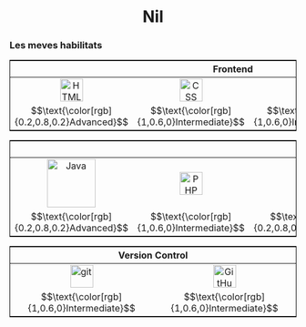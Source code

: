 <h1 align="center">Nil</h1>
<!-- <h4 align="center"><i>:hammer_and_wrench: $$\text{\color[rgb]{1,1,0}Under Construction}$$ :hammer_and_wrench:</i></h4> -->


<h3>Les meves habilitats
</h3>
<!-- FRONTEND -->
<table style="border: 1px solid black">
  <thead><tr><th colspan="4">Frontend</th></tr></thead>
  <tbody align="center">
    <tr>
      <td><img src="https://cdn.jsdelivr.net/gh/devicons/devicon/icons/html5/html5-original.svg" title="HTML5" width="40"/></td>
      <td><img src="https://www.coywolf.news/wp-content/uploads/2024/11/purple-css-logo.webp" title="CSS" width="40"/></td>
      <td><img src="https://cdn.jsdelivr.net/gh/devicons/devicon/icons/javascript/javascript-original.svg" title="JavaScript" width="40"/></td>
      <td><img src="https://static-00.iconduck.com/assets.00/file-type-vue-icon-512x442-kn6d4q0k.png" title="Vue.js" width="40"/></td>
    </tr>
    <tr>
      <td>$$\text{\color[rgb]{0.2,0.8,0.2}Advanced}$$</td>
      <td>$$\text{\color[rgb]{1,0.6,0}Intermediate}$$</td>
      <td>$$\text{\color[rgb]{1,0.6,0}Intermediate}$$</td>
      <td>$$\text{\color[rgb]{1,0.2,0}Basic}$$</td>
    </tr>
  </tbody>
</table>
<!-- BACKEND -->
<table style="border: 1px solid black">
  <thead><tr><th colspan="7">Backend</th></thead>
  <tbody align="center">
    <tr>
      <td><img src="https://www.paigeniedringhaus.com/static/13beeafbbd98000e9dda382fa8733bed/41d15/java-logo-hero.webp" title="Java" width="85"/></td>
      <td><img src="https://cdn.jsdelivr.net/gh/devicons/devicon/icons/php/php-original.svg" title="PHP" width="40"/></td>
      <td><img src="https://cdn.jsdelivr.net/gh/devicons/devicon/icons/mysql/mysql-original.svg" title="MySQL" width="40"/></td>
      <td><img src="https://cdn.jsdelivr.net/gh/devicons/devicon/icons/mongodb/mongodb-original.svg" title="MongoDB" width="40"/></td>
      <td><img src="https://www.golden-team.org/static/services/laravel.webp" title="Laravel" width="40"/></td>
      <td><img src="https://images.ctfassets.net/zojzzdop0fzx/3rs1655HQlhY6LmplLdYzm/7049f7c9357d0598256b556aa837b91c/node.svg?fm=webp&w=3840&q=75" title="Node.js" width="40"/></td>
      <td><img src="https://discord.js.org/apple-touch-icon.png" title="Discord.js" width="40"/></td>
    </tr>
    <tr>
      <td>$$\text{\color[rgb]{0.2,0.8,0.2}Advanced}$$</td>
      <td>$$\text{\color[rgb]{1,0.6,0}Intermediate}$$</td>
      <td>$$\text{\color[rgb]{0.2,0.8,0.2}Advanced}$$</td>
      <td>$$\text{\color[rgb]{0.2,0.8,0.2}Advanced}$$</td>
      <td>$$\text{\color[rgb]{1,0.2,0}Basic}$$</td>
      <td>$$\text{\color[rgb]{1,0.2,0}Basic}$$</td>
      <td>$$\text{\color[rgb]{1,0.2,0}Basic}$$</td>
    </tr>
  </tbody>
</table>
<!-- CONTROL DE VERSIONES -->
<table style="border: 1px solid black">
  <thead><tr><th colspan="3">Version Control</th></tr></thead>
  <tbody align="center">
    <tr>
      <td><img src="https://cdn.worldvectorlogo.com/logos/git-icon.svg" title="git" width="40"/></td>
      <td><img src="https://upload.wikimedia.org/wikipedia/commons/9/91/Octicons-mark-github.svg" title="GitHub" width="40"/></td>
    </tr>
    <tr>
      <td>$$\text{\color[rgb]{1,0.6,0}Intermediate}$$</td>
      <td>$$\text{\color[rgb]{1,0.6,0}Intermediate}$$</td>
    </tr>
  </tbody>
</table>


